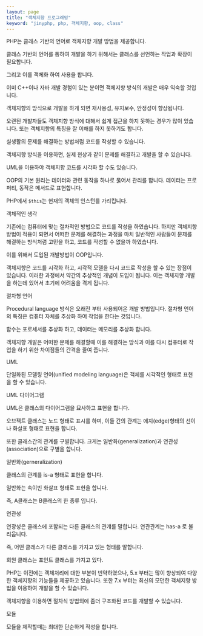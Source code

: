 ```yaml
---
layout: page
title: "객체지향 프로그래밍"
keyword: "jinyphp, php, 객체지향, oop, class"
---
```


PHP는 클래스 기반의 언어로 객체지향 개발 방법을 제공합니다.



클래스 기반의 언어를 통하여 개발을 하기 위해서는 클래스를 선언하는 작업과 확장이 필요합니다.

그리고 이를 객체화 하여 사용을 합니다.



이미 C++이나 자바 개발 경험이 있는 분이면 객체지향 방식의 개발은 매우 익숙할 것입니다.



객체지향의 방식으로 개발을 하게 되면 재사용성, 유지보수, 안정성이 향상됩니다.



오랜된 개발자들도 객체지향 방식에 대해서 쉽게 접근을 하지 못하는 경우가 많이 있습니다. 또는 객체지향의 특징을 잘 이해를 하지 못하기도 합니다.



실생활의 문제를 해결하는 방법처럼 코드를 작성할 수 있습니다.

객체지향 방식을 이용하면, 실제 현상과 같이 문제를 해결하고 개발을 할 수 있습니다.



UML을 이용하야 객체지향 코드를 시각화 할 수도 있습니다.





OOP의 기본 원리는 데이터와 관련 동작을 하나로 묽어서 관리를 합니다. 데이터는 프로퍼티, 동작은 메서드로 표현합니다.



PHP에서 `$this`는 현재의 객체의 인스턴를 가리킵니다.

 



객체적인 생각

기존에는 컴퓨터에 맞는 절차적인 방법으로 코드를 작성을 하였습니다. 하지만 객체지향 방법이 적용이 되면서 어떠한 문제를 해결하는 과정을 마치 일반적인 사람들이 문제를 해결하는 방식처럼 고민을 하고, 코드를 작성할 수 없을까 하였습니다.

이를 위해서 도입된 개발방법이 OOP입니다.



객체지향은 코드를 시각화 하고, 시각적 모델을 다시 코드로 작성을 할 수 있는 장점이 있습니다. 이러한 과정에서 약간의 추상적인 개념이 도입이 됩니다. 이는 객체지향 개발을 하는데 있어서 초기에 어려움을 격게 됩니다.



절차형 언어

Procedural language 방식은 오래전 부터 사용되어온 개발 방법입니다. 절차형 언어의 특징은 컴퓨터 자체를 추상화 하여 작업을 한다는 것입니다.



함수는 포로세서를 추상화 하고, 데이터는 메모리를 추상화 합니다.



객체지향 개발은 어떠한 문제를 해결할때 이를 해결하는 방식과 이를 다시 컴퓨터로 작업을 하기 위한 차이점들의 간격을 줄여 줍니다.



UML

단일화된 모델링 언어(unified modeling language)은 객체를 시각적인 형태로 표현을 할 수 있습니다.



UML 다이어그램

UML은 클래스의 다이어그램을 묘사하고 표현을 합니다.

오브젝트 클래스는 노드 형태로 표시를 하며, 이들 간의 관계는 에지(edge)형태의 선이나 화살표 형태로 표현을 합니다.



또한 클래스간의 관계를 구별합니다. 크게는 일반화(generalization)과 연관성(association)으로 구별을 합니다.



일반화(gerneralization)

클래스의 관계를 is-a 형태로 표현을 합니다.

일반화는 속이빈 화살표 형태로 표현을 합니다.



즉, A클래스는 B클래스의  한 종류 입니다.



연관성

연광성은 클래스에 포함되는 다른 클래스의 관걔를 말합니다. 연관관계는 has-a 로 불리웁니다.



즉, 어떤 클래스가 다른 클래스를 가지고 있는 형태를 말합니다.

회원 클래스는 포인트 클래스를 가지고 있다.













PHP는 이전에는 객체처리에 대한 부분이 빈약하였으나, 5.x 부터는 많이 향상되여 다양한 객체지향의 기능들을 제곻하고 있습니다. 또한 7.x 부터는 최신의 모던한 객체지향 방법을 이용하여 개발을 할 수 있습니다.



객체지향을 이용하면 절차식 방법외에 좀더 구조화된 코드를 개발할 수 있습니다.





모듈

모듈을 제작할때는 최대한 단순하게 작성을 합니다. 








